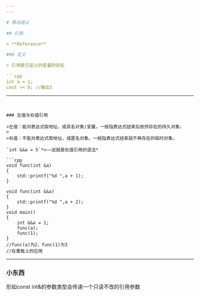 ```yaml
---
---

# 移动语义

## 引用

> **Reference**

### 定义

> 引用是已定义的变量的别名

```cpp
int a = 1;
cout << b; //输出1
```

---
```


### 左值与右值引用

>左值：能对表达式取地址、或具名对象/变量。一般指表达式结束后依然存在的持久对象。
>
>右值：不能对表达式取地址，或匿名对象。一般指表达式结束就不再存在的临时对象。

`int &&a = 5`*<——这就是右值引用的语法*

```cpp
void func(int &a)
{
    std::printf("%d ",a + 1);
}

void func(int &&a)
{
    std::printf("%d ",a + 2);
}
void main()
{
    int &&a = 1;
    func(a);
    func(1);
}
//func(a)为2，func(1)为3
//在重载上的应用
```

---

### 小东西

形如const int&的参数类型会传递一个只读不改的引用参数
